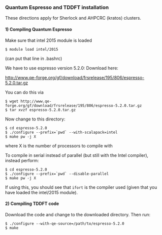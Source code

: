 ### Quantum Espresso and TDDFT installation
These directions apply for Sherlock and AHPCRC (kratos) clusters.

#### 1) Compiling Quantum Espresso
Make sure that intel 2015 module is loaded

    $ module load intel/2015

(can put that line in .bashrc)

We have to use espresso version 5.2.0: Download here:

http://www.qe-forge.org/gf/download/frsrelease/195/806/espresso-5.2.0.tar.gz

You can do this via

    $ wget http://www.qe-forge.org/gf/download/frsrelease/195/806/espresso-5.2.0.tar.gz
    $ tar xvzf espresso-5.2.0.tar.gz

Now change to this directory:

    $ cd espresso-5.2.0
    $ ./configure --prefix=`pwd` --with-scalapack=intel
    $ make pw -j X

where X is the number of processors to compile with

To compile in serial instead of parallel (but still with the Intel compiler), instead perform:

    $ cd espresso-5.2.0
    $ ./configure --prefix=`pwd` --disable-parallel
    $ make pw -j X

If using this, you should see that `ifort` is the compiler used (given that you have loaded the intel/2015 module).

#### 2) Compiling TDDFT code
Download the code and change to the downloaded directory. Then run:

    $ ./configure --with-qe-source=/path/to/espresso-5.2.0
    $ make
